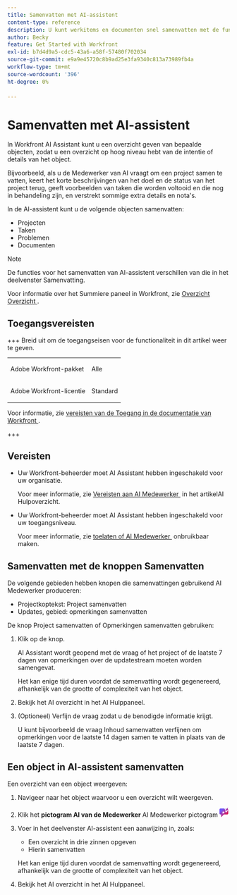 ```yaml
---
title: Samenvatten met AI-assistent
content-type: reference
description: U kunt werkitems en documenten snel samenvatten met de functie Overzicht van deze functie.
author: Becky
feature: Get Started with Workfront
exl-id: b7d4d9a5-cdc5-43a6-a58f-57480f702034
source-git-commit: e9a9e45720c8b9ad25e3fa9340c813a73989fb4a
workflow-type: tm+mt
source-wordcount: '396'
ht-degree: 0%

---
```


# Samenvatten met AI-assistent

In Workfront AI Assistant kunt u een overzicht geven van bepaalde objecten, zodat u een overzicht op hoog niveau hebt van de intentie of details van het object.

Bijvoorbeeld, als u de Medewerker van AI vraagt om een project samen te vatten, keert het korte beschrijvingen van het doel en de status van het project terug, geeft voorbeelden van taken die worden voltooid en die nog in behandeling zijn, en verstrekt sommige extra details en nota&#39;s.

In de AI-assistent kunt u de volgende objecten samenvatten:

* Projecten
* Taken
* Problemen
* Documenten

>[!NOTE]
>
>De functies voor het samenvatten van AI-assistent verschillen van die in het deelvenster Samenvatting.
>
>Voor informatie over het Summiere paneel in Workfront, zie [&#x200B; Overzicht Overzicht &#x200B;](/help/quicksilver/workfront-basics/the-new-workfront-experience/summary-overview.md).



## Toegangsvereisten

+++ Breid uit om de toegangseisen voor de functionaliteit in dit artikel weer te geven.

<table style="table-layout:auto"> 
 <col> 
 <col> 
 <tbody> 
  <tr> 
   <td role="rowheader">Adobe Workfront-pakket</td> 
   <td> <p>Alle </p> </td> 
  </tr> 
  <tr> 
   <td role="rowheader">Adobe Workfront-licentie</td> 
   <td><p>Standard</p>
  </tr> 
 </tbody> 
</table>

Voor informatie, zie [&#x200B; vereisten van de Toegang in de documentatie van Workfront &#x200B;](/help/quicksilver/administration-and-setup/add-users/access-levels-and-object-permissions/access-level-requirements-in-documentation.md).

+++

## Vereisten

* Uw Workfront-beheerder moet AI Assistant hebben ingeschakeld voor uw organisatie.

  Voor meer informatie, zie [&#x200B; Vereisten aan AI Medewerker &#x200B;](/help/quicksilver/workfront-basics/ai-assistant/ai-assistant-overview.md#prerequisites-to-ai-assistant) in het artikelAI Hulpoverzicht.
* Uw Workfront-beheerder moet AI Assistant hebben ingeschakeld voor uw toegangsniveau.

  Voor meer informatie, zie [&#x200B; toelaten of AI Medewerker &#x200B;](/help/quicksilver/workfront-basics/ai-assistant/enable-or-disable-assistant.md) onbruikbaar maken.

## Samenvatten met de knoppen Samenvatten

De volgende gebieden hebben knopen die samenvattingen gebruikend AI Medewerker produceren:

* Projectkoptekst: Project samenvatten
* Updates, gebied: opmerkingen samenvatten

De knop Project samenvatten of Opmerkingen samenvatten gebruiken:

1. Klik op de knop.

   AI Assistant wordt geopend met de vraag of het project of de laatste 7 dagen van opmerkingen over de updatestream moeten worden samengevat.

   Het kan enige tijd duren voordat de samenvatting wordt gegenereerd, afhankelijk van de grootte of complexiteit van het object.

1. Bekijk het AI overzicht in het AI Hulppaneel.
1. (Optioneel) Verfijn de vraag zodat u de benodigde informatie krijgt.

   U kunt bijvoorbeeld de vraag Inhoud samenvatten verfijnen om opmerkingen voor de laatste 14 dagen samen te vatten in plaats van de laatste 7 dagen.

## Een object in AI-assistent samenvatten

Een overzicht van een object weergeven:

1. Navigeer naar het object waarvoor u een overzicht wilt weergeven.
1. Klik het **pictogram AI van de Medewerker** AI Medewerker pictogram ![&#x200B; dichtbij de hoger-juiste hoek van het scherm.](assets/ai-assistant-icon.png)
1. Voer in het deelvenster AI-assistent een aanwijzing in, zoals:

   * Een overzicht in drie zinnen opgeven
   * Hierin samenvatten

   Het kan enige tijd duren voordat de samenvatting wordt gegenereerd, afhankelijk van de grootte of complexiteit van het object.

1. Bekijk het AI overzicht in het AI Hulppaneel.

